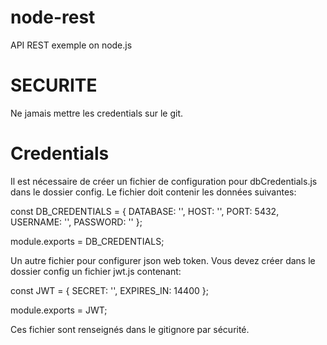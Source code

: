 # node-rest
API REST exemple on node.js


# SECURITE
Ne jamais mettre les credentials sur le git.

# Credentials
Il est nécessaire de créer un fichier de configuration pour
dbCredentials.js dans le dossier config.
Le fichier doit contenir les données suivantes:

const DB_CREDENTIALS = {
  DATABASE: '',
  HOST: '',
  PORT: 5432,
  USERNAME: '',
  PASSWORD: ''
};

module.exports = DB_CREDENTIALS;

Un autre fichier pour configurer json web token.
Vous devez créer dans le dossier config un fichier jwt.js contenant:

const JWT = {
  SECRET: '',
  EXPIRES_IN: 14400
};

module.exports = JWT;

Ces fichier sont renseignés dans le gitignore par sécurité.

